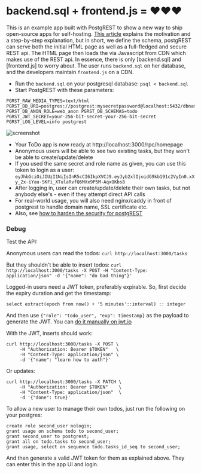 # backend.sql + frontend.js = ❤️❤️❤️

This is an example app built with PostgREST to show a new way to ship open-source apps for self-hosting. [This article](https://blog.polyglot.network/backend.sql-+-frontend.js-love) explains the motivation and a step-by-step explanation, but in short, we define the schema, postgREST can serve both the initial HTML page as well as a full-fledged and secure REST api. The HTML page then loads the via Javascript from CDN which makes use of the REST api. In essence, there is only [backend.sql] and [frontend.js] to worry about. The user runs `backend.sql` on her database, and the developers maintain `frontend.js` on a CDN.

- Run the `backend.sql` on your postgresql database: `psql < backend.sql`
- Start PostgREST with these parameters:

```
PGRST_RAW_MEDIA_TYPES=text/html PGRST_DB_URI=postgres://postgrest:mysecretpassword@localhost:5432/dbname PGRST_DB_ANON_ROLE=web_anon PGRST_DB_SCHEMAS=todo PGRST_JWT_SECRET=your-256-bit-secret-your-256-bit-secret PGRST_LOG_LEVEL=info postgrest

```

![screenshot](https://2285905252-files.gitbook.io/~/files/v0/b/gitbook-x-prod.appspot.com/o/spaces%2FCUR9BVfcFBOQFL62VyFA%2Fuploads%2FFctrW1OyJA27PjO5meoh%2Fimage.png?alt=media&token=54e1653a-9a51-4220-9ff6-b1469290d30f)

- Your ToDo app is now ready at http://localhost:3000/rpc/homepage
- Anonymous users will be able to see two existing tasks, but they won't be able to create/update/delete
- If you used the same secret and role name as given, you can use this token to login as a user: `eyJhbGciOiJIUzI1NiIsInR5cCI6IkpXVCJ9.eyJyb2xlIjoidG9kb191c2VyIn0.xXy_2x-iYau-SKFi_XTulaRvfQ6MXx9P5M-AqxOKbs8`
- After logging in, user can create/update/delete their own tasks, but not anybody else's - even if they attempt direct API calls
- For real-world usage, you will also need nginx/caddy in front of postgrest to handle domain name, SSL certificate etc.
- Also, see [how to harden the security for postgREST](https://postgrest.org/en/stable/admin.html)

### Debug

Test the API:

Anonymous users can read the todos:
`curl http://localhost:3000/tasks`

But they shouldn't be able to insert todos:
`curl http://localhost:3000/tasks -X POST -H "Content-Type: application/json" -d '{"name": "do bad thing"}'`

Logged-in users need a JWT token, preferably expirable. So, first decide the expiry duration and get the timestamp:

`select extract(epoch from now() + '5 minutes'::interval) :: integer`

And then use `{"role": "todo_user", "exp": timestamp}` as the payload to generate the JWT. You can [do it manually on jwt.io](https://jwt.io/)

With the JWT, inserts should work:

```
curl http://localhost:3000/tasks -X POST \
     -H "Authorization: Bearer $TOKEN"   \
     -H "Content-Type: application/json" \
     -d '{"name": "learn how to auth"}'
```

Or updates:
```
curl http://localhost:3000/tasks -X PATCH \
     -H "Authorization: Bearer $TOKEN"    \
     -H "Content-Type: application/json"  \
     -d '{"done": true}'
```

To allow a new user to manage their own todos, just run the following on your postgres:

```
create role second_user nologin;
grant usage on schema todo to second_user;
grant second_user to postgrest;
grant all on todo.tasks to second_user;
grant usage, select on sequence todo.tasks_id_seq to second_user;
```

And then generate a valid JWT token for them as explained above. They can enter this in the app UI and login.
